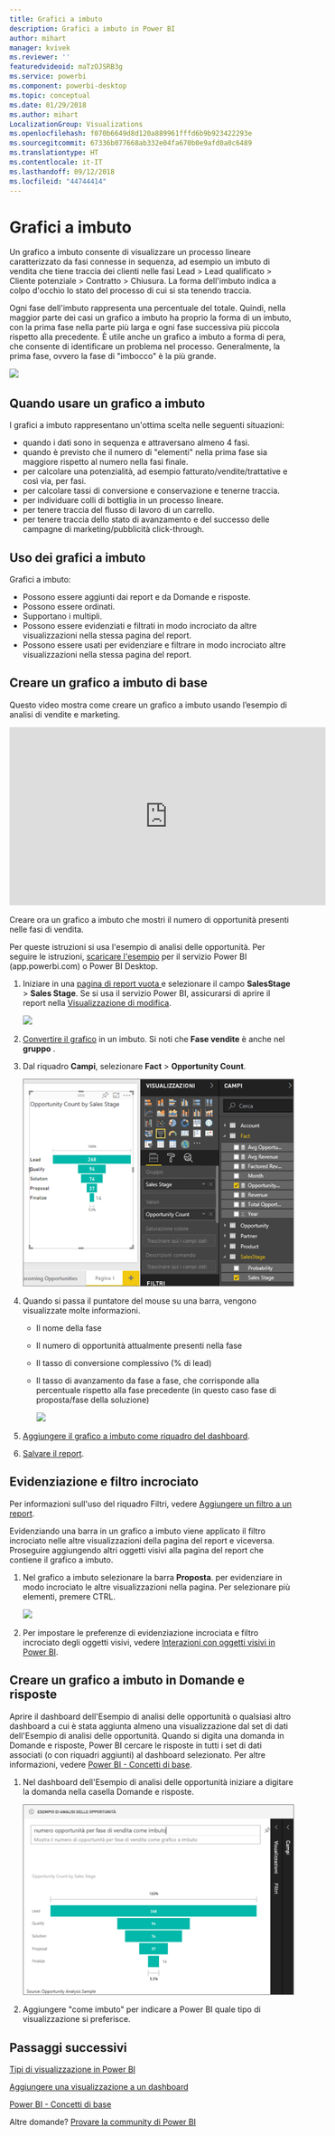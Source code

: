 ```yaml
---
title: Grafici a imbuto
description: Grafici a imbuto in Power BI
author: mihart
manager: kvivek
ms.reviewer: ''
featuredvideoid: maTzOJSRB3g
ms.service: powerbi
ms.component: powerbi-desktop
ms.topic: conceptual
ms.date: 01/29/2018
ms.author: mihart
LocalizationGroup: Visualizations
ms.openlocfilehash: f070b6649d8d120a889961fffd6b9b923422293e
ms.sourcegitcommit: 67336b077668ab332e04fa670b0e9afd0a0c6489
ms.translationtype: HT
ms.contentlocale: it-IT
ms.lasthandoff: 09/12/2018
ms.locfileid: "44744414"
---
```

# <a name="funnel-charts"></a>Grafici a imbuto
Un grafico a imbuto consente di visualizzare un processo lineare caratterizzato da fasi connesse in sequenza, ad esempio un imbuto di vendita che tiene traccia dei clienti nelle fasi Lead \> Lead qualificato \> Cliente potenziale \> Contratto \> Chiusura.  La forma dell'imbuto indica a colpo d'occhio lo stato del processo di cui si sta tenendo traccia.

Ogni fase dell'imbuto rappresenta una percentuale del totale. Quindi, nella maggior parte dei casi un grafico a imbuto ha proprio la forma di un imbuto, con la prima fase nella parte più larga e ogni fase successiva più piccola rispetto alla precedente.  È utile anche un grafico a imbuto a forma di pera, che consente di identificare un problema nel processo.  Generalmente, la prima fase, ovvero la fase di "imbocco" è la più grande.

![](media/power-bi-visualization-funnel-charts/funnelplain.png)

## <a name="when-to-use-a-funnel-chart"></a>Quando usare un grafico a imbuto
I grafici a imbuto rappresentano un'ottima scelta nelle seguenti situazioni:

* quando i dati sono in sequenza e attraversano almeno 4 fasi.
* quando è previsto che il numero di "elementi" nella prima fase sia maggiore rispetto al numero nella fasi finale.
* per calcolare una potenzialità, ad esempio fatturato/vendite/trattative e così via, per fasi.
* per calcolare tassi di conversione e conservazione e tenerne traccia.
* per individuare colli di bottiglia in un processo lineare.
* per tenere traccia del flusso di lavoro di un carrello.
* per tenere traccia dello stato di avanzamento e del successo delle campagne di marketing/pubblicità click-through.

## <a name="working-with-funnel-charts"></a>Uso dei grafici a imbuto
Grafici a imbuto:

* Possono essere aggiunti dai report e da Domande e risposte.
* Possono essere ordinati.
* Supportano i multipli.
* Possono essere evidenziati e filtrati in modo incrociato da altre visualizzazioni nella stessa pagina del report.
* Possono essere usati per evidenziare e filtrare in modo incrociato altre visualizzazioni nella stessa pagina del report.

## <a name="create-a-basic-funnel-chart"></a>Creare un grafico a imbuto di base
Questo video mostra come creare un grafico a imbuto usando l’esempio di analisi di vendite e marketing.

<iframe width="560" height="315" src="https://www.youtube.com/embed/qKRZPBnaUXM" frameborder="0" allow="autoplay; encrypted-media" allowfullscreen></iframe>


Creare ora un grafico a imbuto che mostri il numero di opportunità presenti nelle fasi di vendita.

Per queste istruzioni si usa l'esempio di analisi delle opportunità. Per seguire le istruzioni, [scaricare l'esempio](../sample-datasets.md) per il servizio Power BI (app.powerbi.com) o Power BI Desktop.   

1. Iniziare in una [pagina di report vuota ](../power-bi-report-add-page.md) e selezionare il campo **SalesStage** \> **Sales Stage**. Se si usa il servizio Power BI, assicurarsi di aprire il report nella [Visualizzazione di modifica](../service-interact-with-a-report-in-editing-view.md).
   
    ![](media/power-bi-visualization-funnel-charts/funnelselectfield_new.png)
2. [Convertire il grafico](power-bi-report-change-visualization-type.md) in un imbuto. Si noti che **Fase vendite** è anche nel **gruppo** . 
3. Dal riquadro **Campi**, selezionare **Fact** \> **Opportunity Count**.
   
    ![](media/power-bi-visualization-funnel-charts/power-bi-funnel.png)
4. Quando si passa il puntatore del mouse su una barra, vengono visualizzate molte informazioni.
   
   * Il nome della fase
   * Il numero di opportunità attualmente presenti nella fase
   * Il tasso di conversione complessivo (% di lead) 
   * Il tasso di avanzamento da fase a fase, che corrisponde alla percentuale rispetto alla fase precedente (in questo caso fase di proposta/fase della soluzione)
     
     ![](media/power-bi-visualization-funnel-charts/funnelhover_new.png)
5. [Aggiungere il grafico a imbuto come riquadro del dashboard](../service-dashboard-tiles.md). 
6. [Salvare il report](../service-report-save.md).

## <a name="highlighting-and-cross-filtering"></a>Evidenziazione e filtro incrociato
Per informazioni sull'uso del riquadro Filtri, vedere [Aggiungere un filtro a un report](../power-bi-report-add-filter.md).

Evidenziando una barra in un grafico a imbuto viene applicato il filtro incrociato nelle altre visualizzazioni della pagina del report e viceversa. Proseguire aggiungendo altri oggetti visivi alla pagina del report che contiene il grafico a imbuto.

1. Nel grafico a imbuto selezionare la barra **Proposta**. per evidenziare in modo incrociato le altre visualizzazioni nella pagina. Per selezionare più elementi, premere CTRL.
   
   ![](media/power-bi-visualization-funnel-charts/funnelchartnoowl.gif)
2. Per impostare le preferenze di evidenziazione incrociata e filtro incrociato degli oggetti visivi, vedere [Interazioni con oggetti visivi in Power BI](../service-reports-visual-interactions.md).

## <a name="create-a-funnel-chart-in-qa"></a>Creare un grafico a imbuto in Domande e risposte
Aprire il dashboard dell'Esempio di analisi delle opportunità o qualsiasi altro dashboard a cui è stata aggiunta almeno una visualizzazione dal set di dati dell'Esempio di analisi delle opportunità.  Quando si digita una domanda in Domande e risposte, Power BI cercare le risposte in tutti i set di dati associati (o con riquadri aggiunti) al dashboard selezionato. Per altre informazioni, vedere [Power BI - Concetti di base](../service-basic-concepts.md).

1. Nel dashboard dell'Esempio di analisi delle opportunità iniziare a digitare la domanda nella casella Domande e risposte.
   
   ![](media/power-bi-visualization-funnel-charts/funnelfromqna_new.png)
   
2. Aggiungere "come imbuto" per indicare a Power BI quale tipo di visualizzazione si preferisce.

## <a name="next-steps"></a>Passaggi successivi
[Tipi di visualizzazione in Power BI](power-bi-visualization-types-for-reports-and-q-and-a.md)

[Aggiungere una visualizzazione a un dashboard](../service-dashboard-pin-tile-from-report.md)

[Power BI - Concetti di base](../service-basic-concepts.md)

Altre domande? [Provare la community di Power BI](http://community.powerbi.com/)

